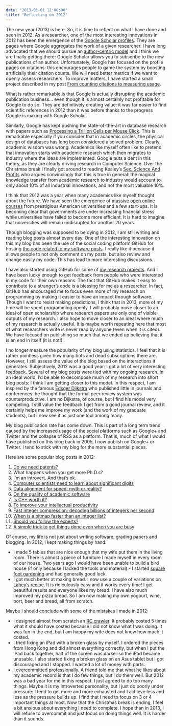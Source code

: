```yaml
---
date: "2013-01-01 12:00:00"
title: "Reflecting on 2012"
---
```




The new year (2013) is here. So, it is time to reflect on what I have done and seen in 2012.
As a researcher, one of the most interesting innovations in 2012 has been the emergence of the [Google Scholar profiles](https://scholar.google.com/citations?user=q1ja-G8AAAAJ). They are pages where Google aggregates the work of a given researcher. I have long advocated that we should pursue an [author-centric model](/lemire/blog/2009/09/02/author-centric/) and I think we are finally getting there: Google Scholar allows you to subscribe to the new publications of an author. Unfortunately, Google has focused on the profile pages on citations: this encourages people to game the system by boosting artificially their citation counts. We will need better metrics if we want to openly assess researchers. To improve matters, I have started a small project described in my post [From counting citations to measuring usage](/lemire/blog/2012/03/20/from-counting-citations-to-measuring-usage-help-needed/).

What is rather remarkable is that Google is actually disrupting the academic publication business&hellip; even though it is almost certainly not profitable for Google to do so. They are definitively creating value: it was far easier to find scientific references in 2012 than it was before thanks to the progress Google is making with Google Scholar.

Similarly, Google has kept pushing the state-of-the-art in database research with papers such as [Processing a Trillion Cells per Mouse Click](http://arxiv.org/abs/1208.0225). This is remarkable especially if you consider that in academic circles, the physical design of databases has long been considered a solved problem. Clearly, academic wisdom was wrong.
Academics like myself often like to pretend that innovation starts with academic research which then migrates to industry where the ideas are implemented. Google puts a dent in this theory, as they are clearly driving research in Computer Science. Over the Christmas break I finally got around to reading Kealey&rsquo;s [Sex, Science And Profits](https://www.amazon.com/Sex-Science-And-Profits-ebook/dp/B0045JKEQ2/) who argues convincingly that this is true in general: the magical knowledge transfer from academic research to industry would account to only about 10% of all industrial innovations, and not the most valuable 10%.

I think that 2012 was a year when many academics like myself thought about the future. We have seen the emergence of [massive open online courses](https://en.wikipedia.org/wiki/Massive_open_online_course) from prestigious American universities and a few start-ups. It is becoming clear that governments are under increasing financial stress while universities have failed to become more efficient. It is hard to imagine that universities will remain undisrupted for another 20 years.

Though blogging was supposed to be dying in 2012, I am still writing and reading blog posts almost every day. One of the interesting innovation on this my blog has been the use of the social coding platform GitHub for hosting [the code related to my software posts](https://github.com/lemire/Code-used-on-Daniel-Lemire-s-blog). I really like it because it allows people to not only comment on my posts, but also review and change easily my code. This has lead to more interesting discussions.

I have also started using GitHub for some of [my research projects](https://github.com/lemire/FastPFor). And I have been lucky enough to get feedback from people who were interested in my code for their own reasons. The fact that GitHub makes it easy to contribute to a stranger&rsquo;s code is a blessing for me as a researcher. In fact, GitHub has encouraged me to focus even more of my research on programming by making it easier to have an impact through software.
Though I want to resist making predictions, I think that in 2013, more of my time will be spent programming openly. I will probably move closer to an ideal of open scholarship where research papers are only one of visible outputs of my research. I also hope to move closer to an ideal where much of my research is actually useful. It is maybe worth repeating here that most of what researchers write is never read by anyone (even when it is cited). We have focused on publishing so much that we ended up believing that it is an end in itself (it is not!).

I no longer measure the popularity of my blog using statistics. I feel that it is rather pointless given how many bots and dead subscriptions there are. However, I still assess the value of the blog based on the interactions it generates. Subjectively, 2012 was a good year: I got a lot of very interesting feedback.
Several of my blog posts were tied with my ongoing research. In an ideal world, I&rsquo;d be able to decompose much of my research into short blog posts: I think I am getting closer to this model. In this respect, I am inspired by the famous [Edsger Dijkstra](https://en.wikipedia.org/wiki/Edsger_Dijkstra) who published little in journals and conferences: he thought that the formal peer review system was counterproductive. I am no Dijkstra, of course, but I find his model very compelling. I still value the feedback I get from a good journal review, and it certainly helps me improve my work (and the work of my graduate students), but I now see it as just one tool among many.

My blog publication rate has come down. This is part of a long term trend caused by the increased usage of the social platforms such as Google+ and Twitter and the collapse of RSS as a platform. That is, much of what I would have published on this blog back in 2005, I now publish on Google+ or Twitter. I tend to stick with my blog for the more substantial pieces.

Here are some popular blog posts in 2012:
1. [Do we need patents?](/lemire/blog/2012/01/06/do-we-need-patents/)
1. What happens when you get more Ph.D.s?
1. [I&rsquo;m an introvert. And that&rsquo;s ok.](/lemire/blog/2012/03/03/im-an-introvert-and-thats-ok/)
1. [Computer scientists need to learn about significant digits](/lemire/blog/2012/04/20/computer-scientists-need-to-learn-about-significant-digits/)
1. [Data alignment for speed: myth or reality?](/lemire/blog/2012/05/31/data-alignment-for-speed-myth-or-reality/)
1. [On the quality of academic software](/lemire/blog/2012/06/18/on-the-quality-of-academic-software/)
1. [Is C++ worth it?](/lemire/blog/2012/07/23/is-cc-worth-it/)
1. [To improve your intellectual productivity](/lemire/blog/2012/08/24/to-improve-your-intellectual-productivity/)
1. [Fast integer compression: decoding billions of integers per second](/lemire/blog/2012/09/12/fast-integer-compression-decoding-billions-of-integers-per-second/)
1. [When is a bitmap faster than an integer list?](/lemire/blog/2012/10/23/when-is-a-bitmap-faster-than-an-integer-list/)
1. [Should you follow the experts?](/lemire/blog/2012/11/02/should-you-follow-the-experts/)
1. [A simple trick to get things done even when you are busy](/lemire/blog/2012/12/10/a-simple-trick-to-get-things-done-even-when-you-are-busy/)


Of course, my life is not just about writing software, grading papers and blogging. In 2012, I kept making things by hand:

- I made 5 tables that are nice enough that my wife put them in the living room. There is almost a piece of furniture I made myself in every room of our house. Two years ago I would have been unable to build a bird house (if only because I lacked the tools and material).- I started [square foot gardening](https://en.wikipedia.org/wiki/Square_foot_gardening) and had generally good luck.
- I got much better at making bread. I now use a couple of variations on [Lahey&rsquo;s recipe](https://www.youtube.com/watch?v=fxmUIj9FswU&#038;list=PLF3505F1552A04A00&#038;index=6). It is ridiculously easy and it works every time! I get beautiful results and everyone likes my bread. I have also much improved my pizza bread. So I am now making my own yogourt, wine, port, beer and bread, all from scratch.

Maybe I should conclude with some of the mistakes I made in 2012:

- I designed almost from scratch an [RC crawler](https://www.youtube.com/watch?v=xWjhrOTu9AQ&#038;list=UUzJAl0adOBR4XX_HeBHXhZg&#038;index=3). It probably costed 5 times what it should have costed because I did not know what I was doing. It was fun in the end, but I am happy my wife does not know how much it costed.
- I tried fixing an iPad with a broken glass by myself. I ordered the pieces from Hong Kong and did almost everything correctly, but when I put the iPad back together, half of the screen was darker so the iPad became unusable. I also started fixing a broken glass on an Asus tablet but I got discouraged and I stopped. I wasted a lot of money with parts.
- I overcommitted professionally. A friend told me that what he likes about my academic record is that I do few things, but I do them well. But 2012 was a bad year for me in this respect. I just agreed to do too many things. Maybe it is my introverted personality, but I just do poorly under pressure: I tend to get more and more exhausted and I achieve less and less as the pressure builds up. I find that I need to focus on 3 or 4 important things at most. Now that the Christmas break is ending, I feel a bit anxious about everything I need to complete. I hope than in 2013, I will refuse to overcommit and just focus on doing things well. It is harder than it sounds.


